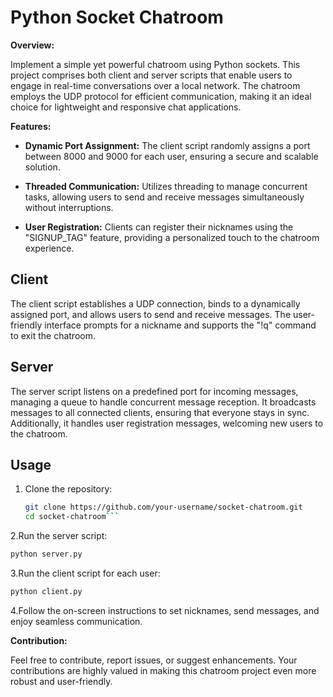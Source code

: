 # Python Socket Chatroom

**Overview:**

Implement a simple yet powerful chatroom using Python sockets. This project comprises both client and server scripts that enable users to engage in real-time conversations over a local network. The chatroom employs the UDP protocol for efficient communication, making it an ideal choice for lightweight and responsive chat applications.

**Features:**

- **Dynamic Port Assignment:** The client script randomly assigns a port between 8000 and 9000 for each user, ensuring a secure and scalable solution.

- **Threaded Communication:** Utilizes threading to manage concurrent tasks, allowing users to send and receive messages simultaneously without interruptions.

- **User Registration:** Clients can register their nicknames using the "SIGNUP_TAG" feature, providing a personalized touch to the chatroom experience.

## Client

The client script establishes a UDP connection, binds to a dynamically assigned port, and allows users to send and receive messages. The user-friendly interface prompts for a nickname and supports the "!q" command to exit the chatroom.

## Server

The server script listens on a predefined port for incoming messages, managing a queue to handle concurrent message reception. It broadcasts messages to all connected clients, ensuring that everyone stays in sync. Additionally, it handles user registration messages, welcoming new users to the chatroom.

## Usage

1. Clone the repository:

   ```bash
   git clone https://github.com/your-username/socket-chatroom.git
   cd socket-chatroom```
   
2.Run the server script:

  ```bash
  python server.py
```

3.Run the client script for each user:

  ```bash
  python client.py
```

4.Follow the on-screen instructions to set nicknames, send messages, and enjoy seamless communication.

**Contribution:**

Feel free to contribute, report issues, or suggest enhancements. Your contributions are highly valued in making this chatroom project even more robust and user-friendly.
